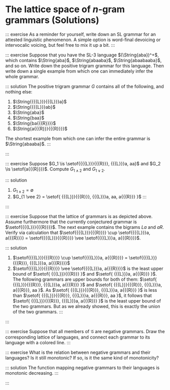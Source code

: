 # The lattice space of $n$-gram grammars (Solutions)

::: exercise
As a reminder for yourself, write down an SL grammar for an attested linguistic phenomenon.
A simple option is word-final devoicing or intervocalic voicing, but feel free to mix it up a bit.
:::

::: exercise
Suppose that you have the SL-$3$ language $(\String{aba})^+$, which contains $\String{aba}$, $\String{abaaba}$, $\String{abaabaaba}$, and so on.
Write down the positive trigram grammar for this language.
Then write down a single example from which one can immediately infer the whole grammar.

::: solution
The positive trigram grammar $G$ contains all of the following, and nothing else:

1. $\String{{{{L}}}{{{L}}}a}$
1. $\String{{{{L}}}ab}$
1. $\String{aba}$
1. $\String{baa}$
1. $\String{ba{{{R}}}}$
1. $\String{a{{{R}}}{{{R}}}}$

The shortest example from which one can infer the entire grammar is $\String{abaaba}$.
:::

:::

::: exercise
Suppose $G_1 \is \setof{{{{L}}}{{{R}}}, {{{L}}}a, aa}$ and $G_2 \is \setof{a{{{R}}}}$.
Compute $G_{1 \wedge 2}$ and $G_{1 \vee 2}$.

::: solution
1. $G_{1 \wedge 2} = \emptyset$
1. $G_{1 \vee 2} = \setof{ {{{L}}}{{{R}}}, {{{L}}}a, aa, a{{{R}}} }$
:::

:::

::: exercise
Suppose that the lattice of grammars is as depicted above.
Assume furthermore that the currently conjectured grammar is $\setof{{{{L}}}{{{R}}}}$.
The next example contains the bigrams ${{{L}}}a$ and $a{{{R}}}$.
Verify via calculation that
$\setof{{{{L}}}{{{R}}}} \cup \setof{{{{L}}}a, a{{{R}}}} = \setof{{{{L}}}{{{R}}}} \vee \setof{{{{L}}}a, a{{{R}}}}$.

::: solution
1. $\setof{{{{L}}}{{{R}}}} \cup \setof{{{{L}}}a, a{{{R}}}} = \setof{{{{L}}}{{{R}}}, {{{L}}}a, a{{{R}}}}$
1. $\setof{{{{L}}}{{{R}}}} \vee \setof{{{{L}}}a, a{{{R}}}}$ is the least upper bound of $\setof{ {{{L}}}{{{R}}} }$ and $\setof{ {{{L}}}a, a{{{R}}} }$.
The following grammars are upper bounds for both of them:
$\setof{ {{{L}}}{{{R}}}, {{{L}}}a, a{{{R}}} }$
and
$\setof{ {{{L}}}{{{R}}}, {{{L}}}a, a{{{R}}}, aa }$.
As
$\setof{ {{{L}}}{{{R}}}, {{{L}}}a, a{{{R}}} }$
is less than
$\setof{ {{{L}}}{{{R}}}, {{{L}}}a, a{{{R}}}, aa }$,
it follows that 
$\setof{ {{{L}}}{{{R}}}, {{{L}}}a, a{{{R}}} }$
is the least upper bound of the two grammars.
But as we already showed, this is exactly the union of the two grammars.
:::

:::

::: exercise
Suppose that all members of $\mathcal{G}$ are negative grammars.
Draw the corresponding lattice of languages, and connect each grammar to its language with a colored line.
:::

::: exercise
What is the relation between negative grammars and their languages?
Is it still monotonic?
If so, is it the same kind of monotonicity?

::: solution
The function mapping negative grammars to their languages is monotonic decreasing.
:::

:::
